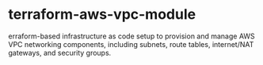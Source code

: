 # terraform-aws-vpc-module
erraform-based infrastructure as code setup to provision and manage AWS VPC networking components, including subnets, route tables, internet/NAT gateways, and security groups.

